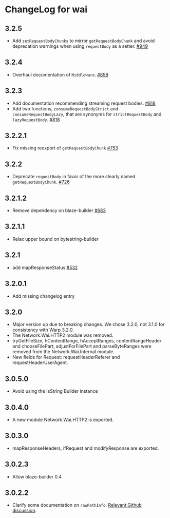 # ChangeLog for wai

## 3.2.5

* Add `setRequestBodyChunks` to mirror `getRequestBodyChunk` and avoid deprecation warnings when using `requestBody` as a setter. [#949](https://github.com/yesodweb/wai/pull/949)

## 3.2.4

* Overhaul documentation of `Middleware`. [#858](https://github.com/yesodweb/wai/pull/858)

## 3.2.3

* Add documentation recommending streaming request bodies. [#818](https://github.com/yesodweb/wai/pull/818)
* Add two functions, `consumeRequestBodyStrict` and `consumeRequestBodyLazy`,
  that are synonyms for `strictRequestBody` and `lazyRequestBody`. [#818](https://github.com/yesodweb/wai/pull/818)

## 3.2.2.1

* Fix missing reexport of `getRequestBodyChunk` [#753](https://github.com/yesodweb/wai/issues/753)

## 3.2.2

* Deprecate `requestBody` in favor of the more clearly named `getRequestBodyChunk`. [#726](https://github.com/yesodweb/wai/pull/726)

## 3.2.1.2

* Remove dependency on blaze-builder [#683](https://github.com/yesodweb/wai/pull/683)

## 3.2.1.1

* Relax upper bound on bytestring-builder

## 3.2.1

* add mapResponseStatus [#532](https://github.com/yesodweb/wai/pull/532)

## 3.2.0.1

* Add missing changelog entry

## 3.2.0

* Major version up due to breaking changes. We chose 3.2.0, not 3.1.0
  for consistency with Warp 3.2.0.
* The Network.Wai.HTTP2 module was removed.
* tryGetFileSize, hContentRange, hAcceptRanges, contentRangeHeader and
  chooseFilePart, adjustForFilePart and parseByteRanges were removed
  from the Network.Wai.Internal module.
* New fields for Request:  requestHeaderReferer and requestHeaderUserAgent.

## 3.0.5.0

* Avoid using the IsString Builder instance

## 3.0.4.0

* A new module Network.Wai.HTTP2 is exported.

## 3.0.3.0

* mapResponseHeaders, ifRequest and modifyResponse are exported.

## 3.0.2.3

* Allow blaze-builder 0.4

## 3.0.2.2

* Clarify some documentation on `rawPathInfo`. [Relevant Github
  discussion](https://github.com/yesodweb/wai/issues/325#issuecomment-69896780).
